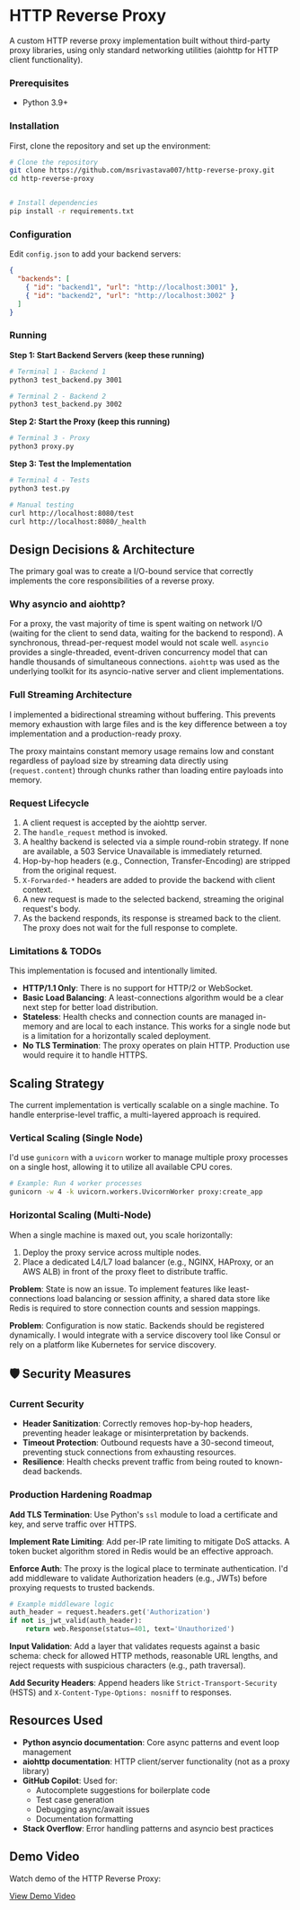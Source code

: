 # HTTP Reverse Proxy

A custom HTTP reverse proxy implementation built without third-party proxy libraries, using only standard networking utilities (aiohttp for HTTP client functionality).

### Prerequisites
- Python 3.9+

### Installation

First, clone the repository and set up the environment:

```bash
# Clone the repository
git clone https://github.com/msrivastava007/http-reverse-proxy.git
cd http-reverse-proxy


# Install dependencies
pip install -r requirements.txt
```

### Configuration
Edit `config.json` to add your backend servers:
```json
{
  "backends": [
    { "id": "backend1", "url": "http://localhost:3001" },
    { "id": "backend2", "url": "http://localhost:3002" }
  ]
}
```

### Running

**Step 1: Start Backend Servers (keep these running)**
```bash
# Terminal 1 - Backend 1
python3 test_backend.py 3001

# Terminal 2 - Backend 2  
python3 test_backend.py 3002
```

**Step 2: Start the Proxy (keep this running)**
```bash
# Terminal 3 - Proxy
python3 proxy.py
```

**Step 3: Test the Implementation**
```bash
# Terminal 4 - Tests
python3 test.py

# Manual testing
curl http://localhost:8080/test
curl http://localhost:8080/_health
```

## Design Decisions & Architecture

The primary goal was to create a I/O-bound service that correctly implements the core responsibilities of a reverse proxy.

### Why asyncio and aiohttp?

For a proxy, the vast majority of time is spent waiting on network I/O (waiting for the client to send data, waiting for the backend to respond). A synchronous, thread-per-request model would not scale well. `asyncio` provides a single-threaded, event-driven concurrency model that can handle thousands of simultaneous connections. `aiohttp` was used as the underlying toolkit for its asyncio-native server and client implementations.

### Full Streaming Architecture

I implemented a bidirectional streaming without buffering. This prevents memory exhaustion with large files and is the key difference between a toy implementation and a production-ready proxy.

The proxy maintains constant memory usage remains low and constant regardless of payload size by streaming data directly using (`request.content`) through chunks rather than loading entire payloads into memory.

### Request Lifecycle

1. A client request is accepted by the aiohttp server.
2. The `handle_request` method is invoked.
3. A healthy backend is selected via a simple round-robin strategy. If none are available, a 503 Service Unavailable is immediately returned.
4. Hop-by-hop headers (e.g., Connection, Transfer-Encoding) are stripped from the original request.
5. `X-Forwarded-*` headers are added to provide the backend with client context.
6. A new request is made to the selected backend, streaming the original request's body.
7. As the backend responds, its response is streamed back to the client. The proxy does not wait for the full response to complete.

### Limitations & TODOs

This implementation is focused and intentionally limited.

- **HTTP/1.1 Only**: There is no support for HTTP/2 or WebSocket.
- **Basic Load Balancing**:  A least-connections algorithm would be a clear next step for better load distribution.
- **Stateless**: Health checks and connection counts are managed in-memory and are local to each instance. This works for a single node but is a limitation for a horizontally scaled deployment.
- **No TLS Termination**: The proxy operates on plain HTTP. Production use would require it to handle HTTPS.

## Scaling Strategy

The current implementation is vertically scalable on a single machine. To handle enterprise-level traffic, a multi-layered approach is required.

### Vertical Scaling (Single Node)

 I'd use `gunicorn` with a `uvicorn` worker to manage multiple proxy processes on a single host, allowing it to utilize all available CPU cores.

```bash
# Example: Run 4 worker processes
gunicorn -w 4 -k uvicorn.workers.UvicornWorker proxy:create_app
```

### Horizontal Scaling (Multi-Node)

When a single machine is maxed out, you scale horizontally:

1. Deploy the proxy service across multiple nodes.
2. Place a dedicated L4/L7 load balancer (e.g., NGINX, HAProxy, or an AWS ALB) in front of the proxy fleet to distribute traffic.

**Problem**: State is now an issue. To implement features like least-connections load balancing or session affinity, a shared data store like Redis is required to store connection counts and session mappings.

**Problem**: Configuration is now static. Backends should be registered dynamically. I would integrate with a service discovery tool like Consul or rely on a platform like Kubernetes for service discovery.

## 🛡️ Security Measures

### Current Security

- **Header Sanitization**: Correctly removes hop-by-hop headers, preventing header leakage or misinterpretation by backends.
- **Timeout Protection**: Outbound requests have a 30-second timeout, preventing stuck connections from exhausting resources.
- **Resilience**: Health checks prevent traffic from being routed to known-dead backends.

### Production Hardening Roadmap

**Add TLS Termination**: Use Python's `ssl` module to load a certificate and key, and serve traffic over HTTPS.

**Implement Rate Limiting**: Add per-IP rate limiting to mitigate DoS attacks. A token bucket algorithm stored in Redis would be an effective approach.

**Enforce Auth**: The proxy is the logical place to terminate authentication. I'd add middleware to validate Authorization headers (e.g., JWTs) before proxying requests to trusted backends.

```python
# Example middleware logic
auth_header = request.headers.get('Authorization')
if not is_jwt_valid(auth_header):
    return web.Response(status=401, text='Unauthorized')
```

**Input Validation**: Add a layer that validates requests against a basic schema: check for allowed HTTP methods, reasonable URL lengths, and reject requests with suspicious characters (e.g., path traversal).

**Add Security Headers**: Append headers like `Strict-Transport-Security` (HSTS) and `X-Content-Type-Options: nosniff` to responses.


## Resources Used

- **Python asyncio documentation**: Core async patterns and event loop management
- **aiohttp documentation**: HTTP client/server functionality (not as a proxy library)
- **GitHub Copilot**: Used for:
  - Autocomplete suggestions for boilerplate code
  - Test case generation
  - Debugging async/await issues
  - Documentation formatting
- **Stack Overflow**: Error handling patterns and asyncio best practices


## Demo Video

Watch demo of the HTTP Reverse Proxy:

[View Demo Video](https://drive.google.com/file/d/1vo3A14K-8giRRkD7Kbpmb5Ndkr_YOfLa/view?usp=sharing)
